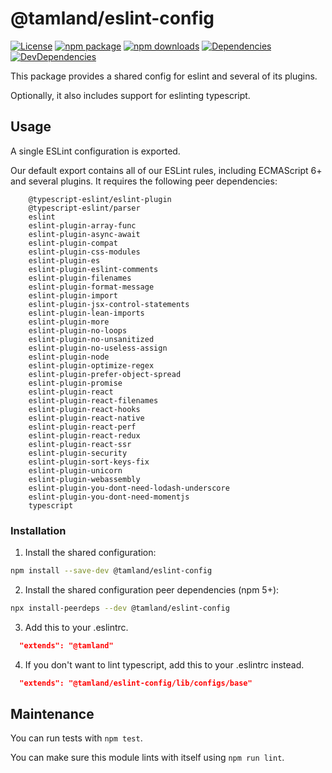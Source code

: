 # @tamland/eslint-config

[![License](https://img.shields.io/npm/l/@tamland/eslint-config.svg)](https://github.com/feight/tamland/blob/master/LICENSE)
[![npm package](https://img.shields.io/npm/v/@tamland/eslint-config/latest.svg)](https://www.npmjs.com/package/@tamland/eslint-config)
[![npm downloads](https://img.shields.io/npm/dm/@tamland/eslint-config.svg)](https://www.npmjs.com/package/@tamland/eslint-config)
[![Dependencies](https://img.shields.io/david/feight/tamland.svg?path=packages%2Feslint-config)](https://david-dm.org/feight/tamland?path=packages/eslint-config)
[![DevDependencies](https://img.shields.io/david/feight/tamland.svg?path=packages%2Feslint-config)](https://david-dm.org/feight/tamland?type=dev&path=packages/eslint-config)

This package provides a shared config for eslint and several of its plugins.

Optionally, it also includes support for eslinting typescript.

## Usage

A single ESLint configuration is exported.

Our default export contains all of our ESLint rules, including ECMAScript 6+ and several plugins. It requires the following peer dependencies:

```
    @typescript-eslint/eslint-plugin
    @typescript-eslint/parser
    eslint
    eslint-plugin-array-func
    eslint-plugin-async-await
    eslint-plugin-compat
    eslint-plugin-css-modules
    eslint-plugin-es
    eslint-plugin-eslint-comments
    eslint-plugin-filenames
    eslint-plugin-format-message
    eslint-plugin-import
    eslint-plugin-jsx-control-statements
    eslint-plugin-lean-imports
    eslint-plugin-more
    eslint-plugin-no-loops
    eslint-plugin-no-unsanitized
    eslint-plugin-no-useless-assign
    eslint-plugin-node
    eslint-plugin-optimize-regex
    eslint-plugin-prefer-object-spread
    eslint-plugin-promise
    eslint-plugin-react
    eslint-plugin-react-filenames
    eslint-plugin-react-hooks
    eslint-plugin-react-native
    eslint-plugin-react-perf
    eslint-plugin-react-redux
    eslint-plugin-react-ssr
    eslint-plugin-security
    eslint-plugin-sort-keys-fix
    eslint-plugin-unicorn
    eslint-plugin-webassembly
    eslint-plugin-you-dont-need-lodash-underscore
    eslint-plugin-you-dont-need-momentjs
    typescript
```

### Installation

1. Install the shared configuration:

  ```sh
  npm install --save-dev @tamland/eslint-config
  ```

2. Install the shared configuration peer dependencies (npm 5+):

  ```sh
  npx install-peerdeps --dev @tamland/eslint-config
  ```

3. Add this to your .eslintrc.

  ```json
    "extends": "@tamland"
  ```

4. If you don't want to lint typescript, add this to your .eslintrc instead.

  ```json
    "extends": "@tamland/eslint-config/lib/configs/base"
  ```

## Maintenance

You can run tests with `npm test`.

You can make sure this module lints with itself using `npm run lint`.